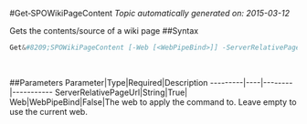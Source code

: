 #Get&#8209;SPOWikiPageContent
*Topic automatically generated on: 2015-03-12*

Gets the contents/source of a wiki page
##Syntax
```powershell
Get&#8209;SPOWikiPageContent [-Web [<WebPipeBind>]] -ServerRelativePageUrl [<String>]
```
&nbsp;

##Parameters
Parameter|Type|Required|Description
---------|----|--------|-----------
ServerRelativePageUrl|String|True|
Web|WebPipeBind|False|The web to apply the command to. Leave empty to use the current web.
